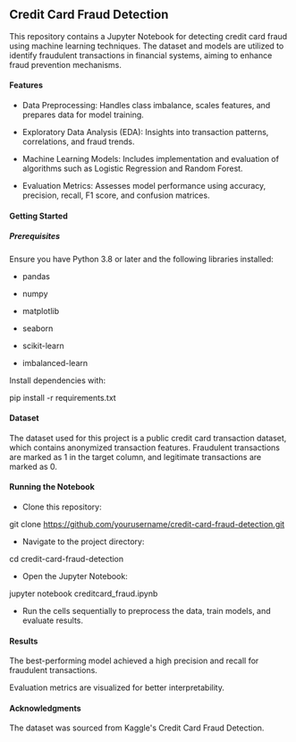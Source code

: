 ## Credit Card Fraud Detection

This repository contains a Jupyter Notebook for detecting credit card fraud using machine learning techniques. The dataset and models are utilized to identify fraudulent transactions in financial systems, aiming to enhance fraud prevention mechanisms.

#### Features

- Data Preprocessing: Handles class imbalance, scales features, and prepares data for model training.

- Exploratory Data Analysis (EDA): Insights into transaction patterns, correlations, and fraud trends.

- Machine Learning Models: Includes implementation and evaluation of algorithms such as Logistic Regression and Random Forest.

- Evaluation Metrics: Assesses model performance using accuracy, precision, recall, F1 score, and confusion matrices.

#### Getting Started

##### Prerequisites

Ensure you have Python 3.8 or later and the following libraries installed:

- pandas

- numpy

- matplotlib

- seaborn

- scikit-learn

- imbalanced-learn

Install dependencies with:

pip install -r requirements.txt

#### Dataset

The dataset used for this project is a public credit card transaction dataset, which contains anonymized transaction features. Fraudulent transactions are marked as 1 in the target column, and legitimate transactions are marked as 0.

#### Running the Notebook

- Clone this repository:

git clone https://github.com/yourusername/credit-card-fraud-detection.git

- Navigate to the project directory:

cd credit-card-fraud-detection

- Open the Jupyter Notebook:

jupyter notebook creditcard_fraud.ipynb

- Run the cells sequentially to preprocess the data, train models, and evaluate results.

#### Results

The best-performing model achieved a high precision and recall for fraudulent transactions.

Evaluation metrics are visualized for better interpretability.

#### Acknowledgments

The dataset was sourced from Kaggle's Credit Card Fraud Detection.
